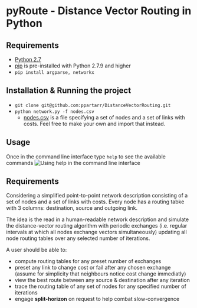 # pyRoute - Distance Vector Routing in Python

## Requirements 
* [Python 2.7](https://www.python.org/downloads/)
* [pip](https://pip.pypa.io/en/stable/installing/) is pre-installed with Python 2.7.9 and higher
* `pip install argparse, networkx`

## Installation & Running the project
* `git clone git@github.com:ppartarr/DistanceVectorRouting.git`
* `python network.py -f nodes.csv` 
  * [nodes.csv](https://github.com/ppartarr/DistanceVectorRouting/blob/master/nodes.csv) is a file specifying a set of nodes and a set of links with costs. Feel free to make your own and import that instead.

## Usage
Once in the command line interface type `help` to see the available commands
![Using help in the command line interface](https://github.com/ppartarr/DistanceVectorRouting/blob/master/img/DistanceVectorRouting.png)

## Requirements
Considering a simplified point-to-point network description consisting of a set of nodes and a set of links with costs. Every node has a routing tabke with 3 columns: destination, source and outgoing link.

The idea is the read in a human-readable network description and simulate the distance-vector routing algorithm with periodic exchanges (i.e. regular intervals at which all nodes exchange vectors simultaneously) updating all node routing tables over any selected number of iterations.

A user should be able to:
* compute routing tables for any preset number of exchanges
* preset any link to change cost or fail after any chosen exchange (assume for simplicity that neighbours notice cost change immediatly)
* view the best route between any source & destination after any iteration
* trace the routing table of any set of nodes for any specified number of iterations
* engage **split-horizon** on request to help combat slow-convergence



